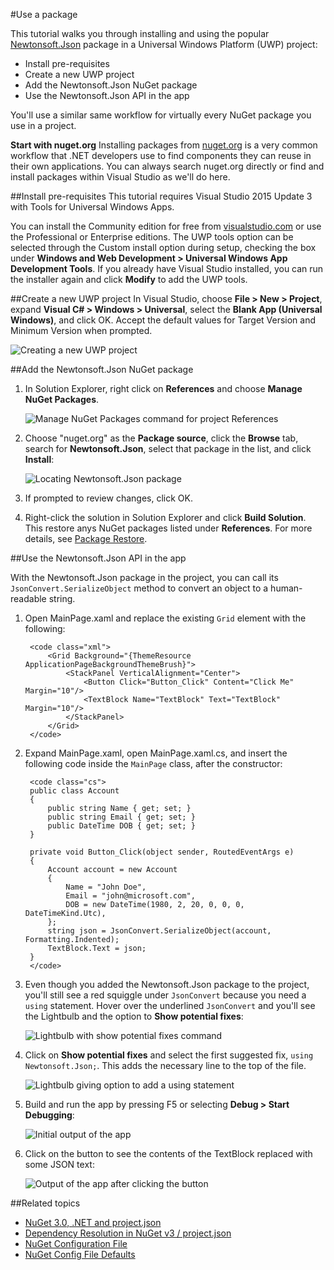 #Use a package

This tutorial walks you through installing and using the popular [Newtonsoft.Json](https://www.nuget.org/packages/Newtonsoft.Json/) package in a Universal Windows Platform (UWP) project:

- Install pre-requisites
- Create a new UWP project
- Add the Newtonsoft.Json NuGet package
- Use the Newtonsoft.Json API in the app

You'll use a similar same workflow for virtually every NuGet package you use in a project.

<div class="block-callout-warning">
    <strong>Start with nuget.org</strong>	
    Installing packages from <a href="http://nuget.org">nuget.org</a> is a very common workflow that .NET developers use to find components they can reuse in their own applications. You can always search nuget.org directly or find and install packages within Visual Studio as we'll do here.
</div>


##Install pre-requisites
This tutorial requires Visual Studio 2015 Update 3 with Tools for Universal Windows Apps. 

You can install the Community edition for free from [visualstudio.com](https://www.visualstudio.com/) or use the Professional or Enterprise editions. The UWP tools option can be selected through the Custom install option during setup, checking the box under **Windows and Web Development > Universal Windows App Development Tools**. If you already have Visual Studio installed, you can run the installer again and click **Modify** to add the UWP tools.


##Create a new UWP project
In Visual Studio, choose **File > New > Project**, expand **Visual C# > Windows > Universal**, select the **Blank App (Universal Windows)**, and click OK. Accept the default values for Target Version and Minimum Version when prompted.

![Creating a new UWP project](/images/ConsumeNugetSample/QS_Use-01-NewProject.png)


##Add the Newtonsoft.Json NuGet package

1. In Solution Explorer, right click on **References** and choose **Manage NuGet Packages**.

	![Manage NuGet Packages command for project References](/images/ConsumeNugetSample/QS_Use-02-ManageNuGetPackages.png)

2. Choose "nuget.org" as the **Package source**, click the **Browse** tab, search for **Newtonsoft.Json**, select that package in the list, and click **Install**:

	![Locating Newtonsoft.Json package](/images/ConsumeNugetSample/QS_Use-03-NewtonsoftJson.png)

3. If prompted to review changes, click OK.

4. Right-click the solution in Solution Explorer and click **Build Solution**. This restore anys NuGet packages listed under **References**. For more details, see [Package Restore](/ndocs/consume-packages/package-restore).



##Use the Newtonsoft.Json API in the app

With the Newtonsoft.Json package in the project, you can call its `JsonConvert.SerializeObject` method to convert an object to a human-readable string.

1. Open MainPage.xaml and replace the existing `Grid` element with the following:

		<code class="xml">
			<Grid Background="{ThemeResource ApplicationPageBackgroundThemeBrush}">
			    <StackPanel VerticalAlignment="Center">
			        <Button Click="Button_Click" Content="Click Me" Margin="10"/>
			        <TextBlock Name="TextBlock" Text="TextBlock" Margin="10"/>
			    </StackPanel>
			</Grid>
		</code>

2. Expand MainPage.xaml, open MainPage.xaml.cs, and insert the following code inside the `MainPage` class, after the constructor:
		
		<code class="cs">
	    public class Account
	    {
	        public string Name { get; set; }
	        public string Email { get; set; }
	        public DateTime DOB { get; set; }
	    }
	
	    private void Button_Click(object sender, RoutedEventArgs e)
	    {
	        Account account = new Account
	        {
	            Name = "John Doe",
	            Email = "john@microsoft.com",
	            DOB = new DateTime(1980, 2, 20, 0, 0, 0, DateTimeKind.Utc),
	        };
	        string json = JsonConvert.SerializeObject(account, Formatting.Indented);
	        TextBlock.Text = json;
	    }
		</code>

3. Even though you added the Newtonsoft.Json package to the project, you'll still see a red squiggle under `JsonConvert` because you need a `using` statement. Hover over the underlined `JsonConvert` and you'll see the Lightbulb and the option to **Show potential fixes**:

    ![Lightbulb with show potential fixes command](/images/ConsumeNugetSample/QS_Use-04-ShowPotentialFixes.png)


4. Click on **Show potential fixes** and select the first suggested fix, `using Newtonsoft.Json;`. This adds the necessary line to the top of the file.

	![Lightbulb giving option to add a using statement](/images/ConsumeNugetSample/QS_Use-05-AddUsing.png)

5. Build and run the app by pressing F5 or selecting **Debug > Start Debugging**:

	![Initial output of the app](/images/ConsumeNugetSample/QS_Use-06-AppStart.png)

6. Click on the button to see the contents of the TextBlock replaced with some JSON text:

	![Output of the app after clicking the button](/images/ConsumeNugetSample/QS_Use-07-AppEnd.png)



##Related topics
* [NuGet 3.0, .NET and project.json](/ndocs/consume-packages/projectjson-intro)
* [Dependency Resolution in NuGet v3 / project.json](/ndocs/consume-packages/projectjson-dependency)
* [NuGet Configuration File](/ndocs/consume-packages/nuget-config-file-overview)
* [NuGet Config File Defaults](/ndocs/consume-packages/nuget-config-file-defaults)
